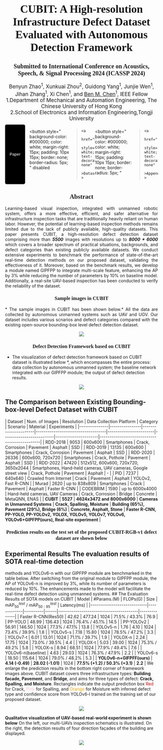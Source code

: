 
<h1 style="text-align: center; font-size: 36px; font-family: 'Sama Devanagari'">
  CUBIT: A High-resolution Infrastructure Defect Dataset Evaluated with
  Autonomous Detection Framework
</h1>
<h2>
  <div
    style="text-align: center; font-size: 20px; font-family: 'Sama Devanagari'"
  >
    Submitted to International Conference on Acoustics, Speech, & Signal
    Processing 2024 (ICASSP 2024)
  </div>
</h2>
<div style="text-align: center; font-size: 17px">
  Benyun Zhao<sup>1</sup>, Xunkuai Zhou<sup>2</sup>, Guidong Yang<sup>1</sup>,
  Junjie Wen<sup>1</sup>, Jihan Zhang<sup>1</sup>, Xi Chen<sup>1</sup>, and
  <a href="http://www.mae.cuhk.edu.hk/~bmchen/">Ben M. Chen</a><sup>1</sup>,
  IEEE Fellow
</div>

<div style="text-align: center; font-size: 17px">
  1.Department of Mechanical and Automation Engineering, The Chinese University
  of Hong Kong <br />
  2.School of Electronics and Information Engineering,Tongji University
</div>
<div
  style="
    display: flex;
    flex-direction: row;
    margin: 10px auto;
    justify-content: center;
  "
>
  <button
    style="
      background-color: #000000;
      color: white;
      margin-right: 15px;
      padding: 10px 15px;
      border: none;
      border-radius: 5px;
    "
    disabled
  >
    <a
      href="https://www.overleaf.com/"
      style="color: white; text-decoration: none"
      >Paper</a
    >
  </button>

  <button
    style="
      background-color: #000000;
      color: white;
      margin-right: 15px;
      padding: 10px 15px;
      border: none;
      border-radius: 5px;
    "
    disabled
  >
    <a
      href="https://github.com/ZHAOBenyun/CUBIT"
      style="color: white; text-decoration: none"
      >Dataset</a
    >
  </button>

  <button
    style="
      background-color: #000000;
      color: white;
      margin-right: 15px;
      padding: 10px 15px;
      border: none;
      border-radius: 5px;
    "
  >
    <a
      href="./ICASSP_2024_Appendix.pdf"
      style="color: white; text-decoration: none"
      >Appendix</a
    >
  </button>
</div>

<div
  style="
    text-align: center;
    font-family: 'American Typewriter';
    font-weight: 400;
  "
>
  <h2>Abstract</h2>
</div>

<div style="text-align: justify; text-justify: inter-ideograph">
  Learning-based visual inspection, integrated with unmanned robotic system,
  offers a more effective, efficient, and safer alternative for infrastructure
  inspection tasks that are traditionally heavily reliant on human labor.
  However, the potential of learning-based inspection methods remains limited
  due to the lack of publicly available, high-quality datasets. This paper
  presents CUBIT, a high-resolution defect detection dataset comprising more
  than <strong><em>5500</em></strong> images with resolutions up to <strong
    ><em>8000 * 6000</em></strong
  >
  which covers a broader spectrum of practical situations, backgrounds, and
  defect categories than existing publicly available datasets. We conduct
  extensive experiments to benchmark the performance of state-of-the-art
  real-time detection methods on our proposed dataset, validating the
  effectiveness of it. Moreover, based on the benchmark results, we develop a
  module named GIPFPP to integrate multi-scale feature, enhancing the AP by 3%
  while reducing the number of parameters by 10% on baseline model.
  Additionally, a real-site UAV-based inspection has been conducted to verify
  the reliability of the dataset.
</div>

<div
  style="
    text-align: center;
    font-family: 'American Typewriter';
    font-weight: 400;
  "
>
  <h3>Sample images in CUBIT</h3>
</div>
<div style="text-align: justify; text-justify: inter-ideograph">
  * The sample images in CUBIT has been shown below.* All the data are collected
  by autonomous unmanned systems such as UAV and UGV. Our dataset includes
  various scnarios and defect categories compared with the existing open-source
  bounding-box level defect detection dataset.
</div>
<p align="center">
  <img src="./sample.png" />
</p>

<div
  style="
    text-align: center;
    font-family: 'American Typewriter';
    font-weight: 400;
  "
>
  <h3>Defect Detection Framework based on CUBIT</h3>
</div>

* The visualization of defect detection framework based on CUBIT dataset is
illustrated below *, which encompasses the entire process: data collection by
autonomous unmanned system; the baseline network integrated with our GIPFPP
module; the output of defect detection results.
<p align="center">
  <img src="./frame.png" />
</p>

## The Comparison between Existing Bounding-box-level Defect Dataset with CUBIT
| Dataset | Num. of Images | Resolution | Data Collection Platform | Category |
Scenario | Material | Experiments |
|---------------|----------------|----------------------|------------------------------------|------------------------|--------------------------|----------------------|-----------------------------------------------|
| RDD-2018 | 9053 | 600x600 | Smartphones | Crack, Corrosion | Pavement |
Asphalt | SSD | | RDD-2019 | 13135 | 600x600 | Smartphones | Crack, Corrosion |
Pavement | Asphalt | SSD | | RDD-2020 | 26336 | 600x600, 720x720 | Smartphones |
Crack, Pothole | Pavement | Asphalt | SSD | | RDD-2022 | 47420 | 512x512,
600x600, 720x720, 3650x2044 | Smartphones, Hand-held cameras, UAV cameras,
Google street view | Crack, Pothole | Pavement | Asphalt | - | | PID | 7237 |
640x640 | Crawled from Internet | Crack | Pavement | Asphalt | YOLOv2, Fast
R-CNN | | Murad | 2620 | up to 838x809 | Smartphones | Crack | Pavement |
Asphalt | Faster R-CNN | | CODEBRIM | 1590 | up to 6000x4000 | Hand-held
cameras, UAV Cameras | Crack, Corrosion | Bridge | Concrete | MetaQNN, ENAS | |
**CUBIT** | **5527** | **4624x3472 and 8000x6000** | **Cameras in Unmanned
Systems** | **Crack, Spallinig, Moisture** | **Building (65%), Pavement (29%),
Bridge (6%)** | **Concrete, Asphalt, Stone** | **Faster R-CNN, PP-YOLO,
PP-YOLOv2, YOLOX, YOLOv5, YOLOv7, YOLOv6, YOLOv6+GIPFPP(ours), Real-site
experiment** |

<div
  style="
    text-align: center;
    font-family: 'American Typewriter';
    font-weight: 400;
  "
>
  <h3>
    Prediction results on the test set of the proposed CUBIT-RGB-v1 defect
    dataset are shown below
  </h3>
</div>

## Experimental Results The evaluation results of SOTA real-time detection
methods and YOLOv6-n with our GIPFPP module are benchmarked in the table below.
After switching from the original module to GIPFPP module, the AP of YOLOv6-n is
improved by 3%, while its number of parameters is reduced by 10%. The
enhancements made to the model will facilitate the real-time defect detection
using unmanned systems. ## The Evaluation Results of SOTA models on CUBIT |
Model | #Params.(M) | FLOPs(G) | Size | mAP$_{50}^{test}$ / mAP$_{50:95}^{test}$
| Latency(ms) |
|-----------------------------|-------------|----------|------|-----------------------------------------|--------------|
| Faster R-CNN(Res50) | 42.62 | 477.24 | 1024 | 71.5% / 43.3% | 76.9 | | PP-YOLO
| 48.99 | 136.43 | 1024 | 76.4% / 45.1% | 14.5 | | PP-YOLOv2 | 56.91 | 146.50 |
1024 | 77.3% / 47.1% | 13.8 | | YOLOv5-n | 1.76 | 4.10 | 1024 | 73.4% / 39.9% |
1.8 | | YOLOv5-s | 7.18 | 15.80 | 1024 | 78.5% / 47.2% | 3.3 | | YOLOv7-t | 6.01
| 13.01 | 1024 | 71.1% / 39.7% | 1.9 | | YOLOX-n | 2.24 | 17.75 | 1024 | 73.0% /
39.5% | 4.4 | | YOLOX-t | 5.03 | 39.00 | 1024 | 75.3% / 49.2% | 5.8 | | YOLOX-s
| 8.94 | 68.51 | 1024 | 77.9% / 49.4% | 7.6 | | YOLOv6-n(baseline) | 4.63 |
29.03 | 1024 | 76.3% / 47.9% | 2.2 | | YOLOv6-s | 18.50 | 115.64 | 1024 | 79.0%
/ 48.2% | 5.3 | | **YOLOv6-n+GIFPFF(ours)** | **4.14 (-0.49)** | **28.02
(-1.01)** | 1024 | **77.5% (+1.2) / 50.3% (+3.1)** | **2.2** | We enlarge the
prediction results in the bottom right corner of framework images above. CUBIT
dataset covers three infrastructure types: **Building facade, Pavement**, and
**Bridge**, and aims for three types of defect: **Crack, Spalling, and
Moisture**. Rectangles indicate the output prediction box
<font color="red">Red</font> for Crack, <font color="pink">Pink</font> for
Spalling, and <font color="orange">Orange</font> for Moisture with inferred
defect type and confidence score from YOLOv6-l trained on the training set of
our proposed dataset.
<p align="center">
  <img src="./index_show.png" />
</p>

<strong> Qualitative visualization of UAV-based real-world experiment is shown below</strong>
On the left, our multi-UAVs inspection schematics is illustrated. On the right, the
detection results of four direction façades of the building are displayed.
<p align="center">
  <img src="./goodman_zigzag.png" />
</p>
